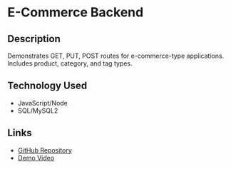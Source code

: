 # E-Commerce Backend
  
## Description
Demonstrates GET, PUT, POST routes for e-commerce-type applications. Includes product, category, and tag types.

## Technology Used
- JavaScript/Node
- SQL/MySQL2  

## Links
- [GitHub Repository](https://github.com/cactido/ecommerce-back-end)  
- [Demo Video](https://drive.google.com/file/d/1ajg52XXSjcsLFISEGH8fX8i70b8RNTjV/view?usp=sharing)
